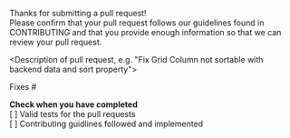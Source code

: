Thanks for submitting a pull request!  
Please confirm that your pull request follows our guidelines found in CONTRIBUTING and that you provide enough information so that we can review your pull request.  

<Description of pull request, e.g. "Fix Grid Column not sortable with backend data and sort property">

Fixes #<replace with an issue number>

**Check when you have completed**  
[ ] Valid tests for the pull requests  
[ ] Contributing guidlines followed and implemented
